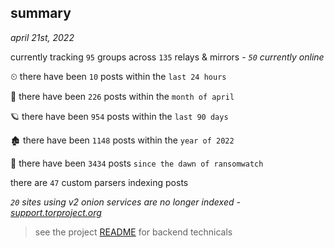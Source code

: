
## summary
_april 21st, 2022_

currently tracking `95` groups across `135` relays & mirrors - _`50` currently online_

⏲ there have been `10` posts within the `last 24 hours`

🦈 there have been `226` posts within the `month of april`

🪐 there have been `954` posts within the `last 90 days`

🏚 there have been `1148` posts within the `year of 2022`

🦕 there have been `3434` posts `since the dawn of ransomwatch`

there are `47` custom parsers indexing posts

_`20` sites using v2 onion services are no longer indexed - [support.torproject.org](https://support.torproject.org/onionservices/v2-deprecation/)_

> see the project [README](https://github.com/thetanz/ransomwatch#ransomwatch--) for backend technicals
